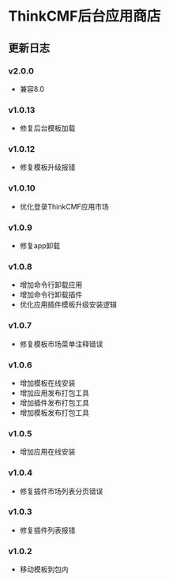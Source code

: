 # ThinkCMF后台应用商店

## 更新日志
### v2.0.0
* 兼容8.0

### v1.0.13
* 修复后台模板加载

### v1.0.12
* 修复模板升级报错

### v1.0.10
* 优化登录ThinkCMF应用市场

### v1.0.9
* 修复app卸载

### v1.0.8
* 增加命令行卸载应用
* 增加命令行卸载插件
* 优化应用插件模板升级安装逻辑

### v1.0.7
* 修复模板市场菜单注释错误

### v1.0.6
* 增加模板在线安装
* 增加应用发布打包工具
* 增加插件发布打包工具
* 增加模板发布打包工具

### v1.0.5
* 增加应用在线安装

### v1.0.4
* 修复插件市场列表分页错误

### v1.0.3
* 修复插件列表报错

### v1.0.2
* 移动模板到包内
